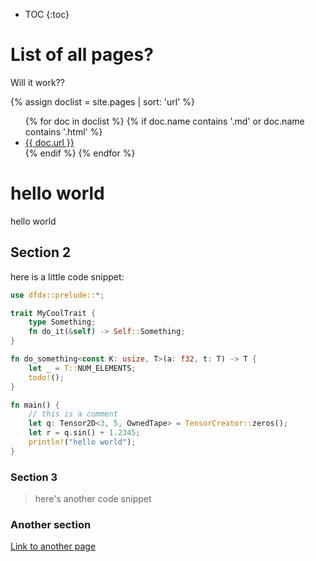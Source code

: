 * TOC
{:toc}

# List of all pages?

Will it work??

{% assign doclist = site.pages | sort: 'url'  %}
<ul>
    {% for doc in doclist %}
        {% if doc.name contains '.md' or doc.name contains '.html' %}
            <li><a href="{{ site.baseurl }}{{ doc.url }}">{{ doc.url }}</a></li>
        {% endif %}
    {% endfor %}
</ul>

# hello world

hello world

## Section 2

here is a little code snippet:

```rust
use dfdx::prelude::*;

trait MyCoolTrait {
    type Something;
    fn do_it(&self) -> Self::Something;
}

fn do_something<const K: usize, T>(a: f32, t: T) -> T {
    let _ = T::NUM_ELEMENTS;
    todo!();
}

fn main() {
    // this is a comment
    let q: Tensor2D<3, 5, OwnedTape> = TensorCreator::zeros();
    let r = q.sin() + 1.2345;
    println!("hello world");
}
```

### Section 3

> here's another code snippet

### Another section

[Link to another page](2022-09-10_test-page.md)

